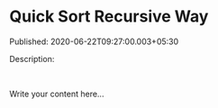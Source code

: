 # Quick Sort Recursive Way

Published: 2020-06-22T09:27:00.003+05:30

Description: 
      <div dir="ltr" style="text-align: left;" trbidi="on">
      <br /></div>
      <script
      src="https://gist.github.com/Svastikkka/a8b37a26118671e5fbf40f6d27adce6a.js"></script>

Write your content here...
